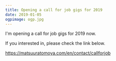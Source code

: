 ```yaml
---
title: Opening a call for job gigs for 2019
date: 2019-01-05
ogpimage: ogp.jpg
---
```


I'm opening a call for job gigs for 2019 now.

If you interested in, please check the link below.

<https://matsuuratomoya.com/en/contact/callforjob>
